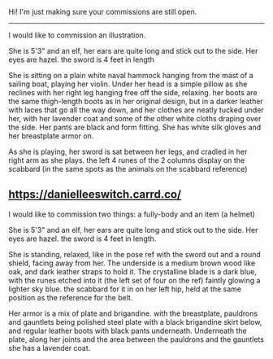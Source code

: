 Hi! I'm just making sure your commissions are still open.

----

I would like to commission an illustration.

She is 5'3" and an elf, her ears are quite long and stick out to the side. Her eyes are hazel. the sword is 4 feet in length

She is sitting on a plain white naval hammock hanging from the mast of a sailing boat, playing her violin. Under her head is a simple pillow as she reclines with her right leg hanging free off the side, relaxing. her boots are the same thigh-length boots as in her original design, but in a darker leather with laces that go all the way down, and her clothes are neatly tucked under her, with her lavender coat and some of the other white cloths draping over the side. Her pants are black and form fitting. She has white silk gloves and her breastplate armor on.

As she is playing, her sword is sat between her legs, and cradled in her right arm as she plays. the left 4 runes of the 2 columns display on the scabbard (in the same spots as the animals on the scabbard reference)

https://danielleeswitch.carrd.co/
----

I would like to commission two things: a fully-body and an item (a helmet)

She is 5'3" and an elf, her ears are quite long and stick out to the side. Her eyes are hazel. the sword is 4 feet in length.

She is standing, relaxed, like in the pose ref with the sword out and a round shield, facing away from her. The underside is a medium brown wood like oak, and dark leather straps to hold it. The crystalline blade is a dark blue, with the runes etched into it (the left set of four on the ref) faintly glowing a lighter sky blue. the scabbard for it in on her left hip, held at the same position as the reference for the belt.

Her armor is a mix of plate and brigandine. with the breastplate, pauldrons and gauntlets being polished steel plate with a black brigandine skirt below, and regular leather boots with black pants underneath. Underneath the plate, along her joints and the area between the pauldrons and the gauntlets she has a lavender coat. 
